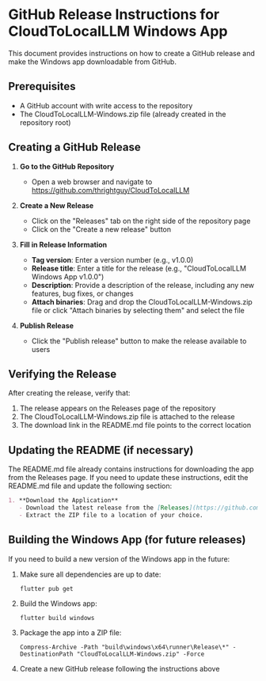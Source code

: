 # GitHub Release Instructions for CloudToLocalLLM Windows App

This document provides instructions on how to create a GitHub release and make the Windows app downloadable from GitHub.

## Prerequisites

- A GitHub account with write access to the repository
- The CloudToLocalLLM-Windows.zip file (already created in the repository root)

## Creating a GitHub Release

1. **Go to the GitHub Repository**
   - Open a web browser and navigate to https://github.com/thrightguy/CloudToLocalLLM

2. **Create a New Release**
   - Click on the "Releases" tab on the right side of the repository page
   - Click on the "Create a new release" button

3. **Fill in Release Information**
   - **Tag version**: Enter a version number (e.g., v1.0.0)
   - **Release title**: Enter a title for the release (e.g., "CloudToLocalLLM Windows App v1.0.0")
   - **Description**: Provide a description of the release, including any new features, bug fixes, or changes
   - **Attach binaries**: Drag and drop the CloudToLocalLLM-Windows.zip file or click "Attach binaries by selecting them" and select the file

4. **Publish Release**
   - Click the "Publish release" button to make the release available to users

## Verifying the Release

After creating the release, verify that:

1. The release appears on the Releases page of the repository
2. The CloudToLocalLLM-Windows.zip file is attached to the release
3. The download link in the README.md file points to the correct location

## Updating the README (if necessary)

The README.md file already contains instructions for downloading the app from the Releases page. If you need to update these instructions, edit the README.md file and update the following section:

```markdown
1. **Download the Application**
   - Download the latest release from the [Releases](https://github.com/thrightguy/CloudToLocalLLM/releases) page.
   - Extract the ZIP file to a location of your choice.
```

## Building the Windows App (for future releases)

If you need to build a new version of the Windows app in the future:

1. Make sure all dependencies are up to date:
   ```
   flutter pub get
   ```

2. Build the Windows app:
   ```
   flutter build windows
   ```

3. Package the app into a ZIP file:
   ```
   Compress-Archive -Path "build\windows\x64\runner\Release\*" -DestinationPath "CloudToLocalLLM-Windows.zip" -Force
   ```

4. Create a new GitHub release following the instructions above